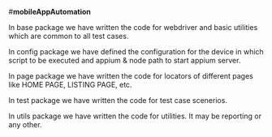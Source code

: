 
#**mobileAppAutomation**

In base package we have written the code for webdriver and basic utilities which are common to all test cases.

In config package we have defined the configuration for the device in which script to be executed and appium & node path to start appium server.

In page package we have written the code for locators of different pages like HOME PAGE, LISTING PAGE, etc.

In test package we have written the code for test case scenerios.

In utils package we have written the code for utilities. It may be reporting or any other.
